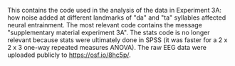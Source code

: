 This contains the code used in the analysis of the data in Experiment 3A: how noise added at different landmarks of "da" and "ta" syllables affected neural entrainment.
The most relevant code contains the message "supplementary material experiment 3A".
The stats code is no longer relevant because stats were ultimately done in SPSS (it was faster for a 2 x 2 x 3 one-way repeated measures ANOVA).
The raw EEG data were uploaded publicly to https://osf.io/8hc5p/.
